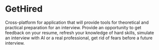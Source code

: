 # GetHired
Cross-platform for application that will provide tools for theoretical and practical preparation for an interview. Provide an opportunity to get feedback on your resume, refresh your knowledge of hard skills, simulate an interview with AI or a real professional, get rid of fears before a future interview.


